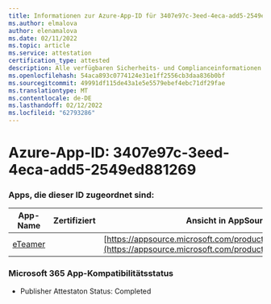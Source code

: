 ```yaml
---
title: Informationen zur Azure-App-ID für 3407e97c-3eed-4eca-add5-2549ed881269
ms.author: elmalova
author: elenamalova
ms.date: 02/11/2022
ms.topic: article
ms.service: attestation
certification_type: attested
description: Alle verfügbaren Sicherheits- und Complianceinformationen für 3407e97c-3eed-4eca-add5-2549ed881269.
ms.openlocfilehash: 54aca893c0774124e31e1ff2556cb3daa836b0bf
ms.sourcegitcommit: 49991df115de43a1e5e5579ebef4ebc71df29fae
ms.translationtype: MT
ms.contentlocale: de-DE
ms.lasthandoff: 02/12/2022
ms.locfileid: "62793286"
---
```

# <a name="azure-app-id-3407e97c-3eed-4eca-add5-2549ed881269"></a>Azure-App-ID: 3407e97c-3eed-4eca-add5-2549ed881269


### <a name="apps-associated-with-this-id"></a>Apps, die dieser ID zugeordnet sind:
| **App-Name** | **Zertifiziert** | **Ansicht in AppSource** |
|--------------|---------------|-----------------------|
| [eTeamer](https://docs.microsoft.com/microsoft-365-app-certification/forward/WA200001621) |  | [https://appsource.microsoft.com/product/office/WA200001621](https://appsource.microsoft.com/product/office/WA200001621) |

### <a name="microsoft-365-app-compliance-status"></a>Microsoft 365 App-Kompatibilitätsstatus
- Publisher Attestaton Status: Completed
